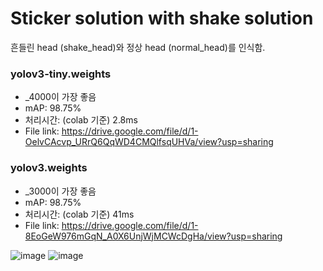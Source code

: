 # Sticker solution with shake solution

흔들린 head (shake_head)와 정상 head (normal_head)를 인식함.

### yolov3-tiny.weights
+ _4000이 가장 좋음
+ mAP: 98.75%
+ 처리시간: (colab 기준) 2.8ms
+ File link: https://drive.google.com/file/d/1-OelvCAcvp_URrQ6QqWD4CMQlfsqUHVa/view?usp=sharing

### yolov3.weights
+ _3000이 가장 좋음
+ mAP: 98.75%
+ 처리시간: (colab 기준) 41ms
+ File link: https://drive.google.com/file/d/1-8EoGeW976mGqN_A0X6UnjWjMCWcDgHa/view?usp=sharing


![image](https://user-images.githubusercontent.com/48465197/99602070-21508580-2a44-11eb-8d83-2e26bf881ce5.png)
![image](https://user-images.githubusercontent.com/48465197/99602081-26add000-2a44-11eb-98e9-8f64751011df.png)
